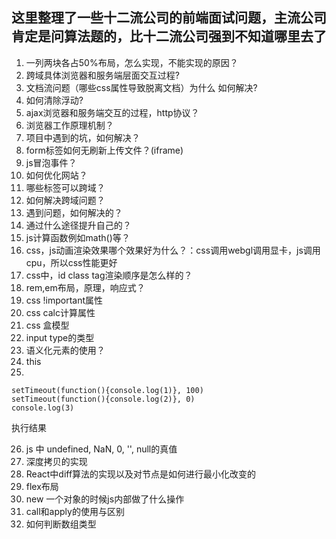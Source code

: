 ## 这里整理了一些十二流公司的前端面试问题，主流公司肯定是问算法题的，比十二流公司强到不知道哪里去了

1. 一列两块各占50%布局，怎么实现，不能实现的原因？
2. 跨域具体浏览器和服务端层面交互过程?
3. 文档流问题（哪些css属性导致脱离文档）为什么 如何解决?
4. 如何清除浮动?
5. ajax浏览器和服务端交互的过程，http协议？
6. 浏览器工作原理机制？
7. 项目中遇到的坑，如何解决？
8. form标签如何无刷新上传文件？(iframe)
9. js冒泡事件？
10. 如何优化网站？
11. 哪些标签可以跨域？
12. 如何解决跨域问题？
13. 遇到问题，如何解决的？
14. 通过什么途径提升自己的？
15. js计算函数例如math()等？
16. css，js动画渲染效果哪个效果好为什么？：css调用webgl调用显卡，js调用cpu，所以css性能更好
17. css中，id class tag渲染顺序是怎么样的？
18. rem,em布局，原理，响应式？
19. css !important属性
20. css calc计算属性
21. css 盒模型
22. input type的类型
23. 语义化元素的使用？
24. this
25. 
```
setTimeout(function(){console.log(1)}, 100)
setTimeout(function(){console.log(2)}, 0)
console.log(3)
```
执行结果

26. js 中 undefined, NaN, 0, '', null的真值
27. 深度拷贝的实现
28. React中diff算法的实现以及对节点是如何进行最小化改变的
29. flex布局
30. new 一个对象的时候js内部做了什么操作
31. call和apply的使用与区别
32. 如何判断数组类型

